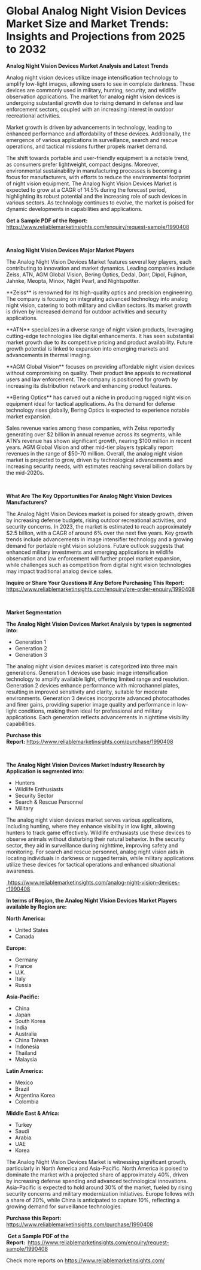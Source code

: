 <p><h1>Global Analog Night Vision Devices Market Size and Market Trends: Insights and Projections from 2025 to 2032</h1></p><p><strong>Analog Night Vision Devices Market Analysis and Latest Trends</strong></p>
<p><p>Analog night vision devices utilize image intensification technology to amplify low-light images, allowing users to see in complete darkness. These devices are commonly used in military, hunting, security, and wildlife observation applications. The market for analog night vision devices is undergoing substantial growth due to rising demand in defense and law enforcement sectors, coupled with an increasing interest in outdoor recreational activities.</p><p>Market growth is driven by advancements in technology, leading to enhanced performance and affordability of these devices. Additionally, the emergence of various applications in surveillance, search and rescue operations, and tactical missions further propels market demand. </p><p>The shift towards portable and user-friendly equipment is a notable trend, as consumers prefer lightweight, compact designs. Moreover, environmental sustainability in manufacturing processes is becoming a focus for manufacturers, with efforts to reduce the environmental footprint of night vision equipment. The Analog Night Vision Devices Market is expected to grow at a CAGR of 14.5% during the forecast period, highlighting its robust potential and the increasing role of such devices in various sectors. As technology continues to evolve, the market is poised for dynamic developments in capabilities and applications.</p></p>
<p><strong>Get a Sample PDF of the Report:&nbsp;</strong> <a href="https://www.reliablemarketinsights.com/enquiry/request-sample/1990408?utm_campaign=2221&utm_medium=2&utm_source=Github&utm_content=ia&utm_term=02032025&utm_id=analog-night-vision-devices">https://www.reliablemarketinsights.com/enquiry/request-sample/1990408</a></p>
<p>&nbsp;</p>
<p><strong>Analog Night Vision Devices Major Market Players</strong></p>
<p><p>The Analog Night Vision Devices Market features several key players, each contributing to innovation and market dynamics. Leading companies include Zeiss, ATN, AGM Global Vision, Bering Optics, Dedal, Dorr, Dipol, Fujinon, Jahnke, Meopta, Minox, Night Pearl, and Nightspotter.</p><p>**Zeiss** is renowned for its high-quality optics and precision engineering. The company is focusing on integrating advanced technology into analog night vision, catering to both military and civilian sectors. Its market growth is driven by increased demand for outdoor activities and security applications.</p><p>**ATN** specializes in a diverse range of night vision products, leveraging cutting-edge technologies like digital enhancements. It has seen substantial market growth due to its competitive pricing and product availability. Future growth potential is linked to expansion into emerging markets and advancements in thermal imaging.</p><p>**AGM Global Vision** focuses on providing affordable night vision devices without compromising on quality. Their product line appeals to recreational users and law enforcement. The company is positioned for growth by increasing its distribution network and enhancing product features.</p><p>**Bering Optics** has carved out a niche in producing rugged night vision equipment ideal for tactical applications. As the demand for defense technology rises globally, Bering Optics is expected to experience notable market expansion.</p><p>Sales revenue varies among these companies, with Zeiss reportedly generating over $2 billion in annual revenue across its segments, while ATN’s revenue has shown significant growth, nearing $100 million in recent years. AGM Global Vision and other mid-tier players typically report revenues in the range of $50-70 million. Overall, the analog night vision market is projected to grow, driven by technological advancements and increasing security needs, with estimates reaching several billion dollars by the mid-2020s.</p></p>
<p>&nbsp;</p>
<p><strong>What Are The Key Opportunities For Analog Night Vision Devices Manufacturers?</strong></p>
<p><p>The Analog Night Vision Devices market is poised for steady growth, driven by increasing defense budgets, rising outdoor recreational activities, and security concerns. In 2023, the market is estimated to reach approximately $2.5 billion, with a CAGR of around 6% over the next five years. Key growth trends include advancements in image intensifier technology and a growing demand for portable night vision solutions. Future outlook suggests that enhanced military investments and emerging applications in wildlife observation and law enforcement will further propel market expansion, while challenges such as competition from digital night vision technologies may impact traditional analog device sales.</p></p>
<p><strong>Inquire or Share Your Questions If Any Before Purchasing This Report:</strong> <a href="https://www.reliablemarketinsights.com/enquiry/pre-order-enquiry/1990408?utm_campaign=2221&utm_medium=2&utm_source=Github&utm_content=ia&utm_term=02032025&utm_id=analog-night-vision-devices">https://www.reliablemarketinsights.com/enquiry/pre-order-enquiry/1990408</a></p>
<p>&nbsp;</p>
<p><strong>Market Segmentation</strong></p>
<p><strong>The Analog Night Vision Devices Market Analysis by types is segmented into:</strong></p>
<p><ul><li>Generation 1</li><li>Generation 2</li><li>Generation 3</li></ul></p>
<p><p>The analog night vision devices market is categorized into three main generations. Generation 1 devices use basic image intensification technology to amplify available light, offering limited range and resolution. Generation 2 devices enhance performance with microchannel plates, resulting in improved sensitivity and clarity, suitable for moderate environments. Generation 3 devices incorporate advanced photocathodes and finer gains, providing superior image quality and performance in low-light conditions, making them ideal for professional and military applications. Each generation reflects advancements in nighttime visibility capabilities.</p></p>
<p><strong>Purchase this Report:&nbsp;</strong><a href="https://www.reliablemarketinsights.com/purchase/1990408?utm_campaign=2221&utm_medium=2&utm_source=Github&utm_content=ia&utm_term=02032025&utm_id=analog-night-vision-devices">https://www.reliablemarketinsights.com/purchase/1990408</a></p>
<p>&nbsp;</p>
<p><strong>The Analog Night Vision Devices Market Industry Research by Application is segmented into:</strong></p>
<p><ul><li>Hunters</li><li>Wildlife Enthusiasts</li><li>Security Sector</li><li>Search & Rescue Personnel</li><li>Military</li></ul></p>
<p><p>The analog night vision devices market serves various applications, including hunting, where they enhance visibility in low light, allowing hunters to track game effectively. Wildlife enthusiasts use these devices to observe animals without disturbing their natural behavior. In the security sector, they aid in surveillance during nighttime, improving safety and monitoring. For search and rescue personnel, analog night vision aids in locating individuals in darkness or rugged terrain, while military applications utilize these devices for tactical operations and enhanced situational awareness.</p></p>
<p><a href="https://www.reliablemarketinsights.com/analog-night-vision-devices-r1990408?utm_campaign=2221&utm_medium=2&utm_source=Github&utm_content=ia&utm_term=02032025&utm_id=analog-night-vision-devices">&nbsp;https://www.reliablemarketinsights.com/analog-night-vision-devices-r1990408</a></p>
<p><strong>In terms of Region, the Analog Night Vision Devices Market Players available by Region are:</strong></p>
<p>
    <p> <strong> North America: </strong>
        <ul>
            <li>United States</li>
            <li>Canada</li>
        </ul>
        </p> 
    <p> <strong> Europe: </strong>
        <ul>
            <li>Germany</li>
            <li>France</li>
            <li>U.K.</li>
            <li>Italy</li>
            <li>Russia</li>
        </ul>
        </p> 
    <p> <strong> Asia-Pacific: </strong>
        <ul>
            <li>China</li>
            <li>Japan</li>
            <li>South Korea</li>
            <li>India</li>
            <li>Australia</li>
            <li>China Taiwan</li>
            <li>Indonesia</li>
            <li>Thailand</li>
            <li>Malaysia</li>
        </ul>
        </p> 
    <p> <strong> Latin America: </strong>
        <ul>
            <li>Mexico</li>
            <li>Brazil</li>
            <li>Argentina Korea</li>
            <li>Colombia</li>
        </ul>
        </p> 
    <p> <strong> Middle East & Africa: </strong>
        <ul>
            <li>Turkey</li>
            <li>Saudi</li>
            <li>Arabia</li>
            <li>UAE</li>
            <li>Korea</li>
        </ul>
    </p>
    </p>
<p><p>The Analog Night Vision Devices Market is witnessing significant growth, particularly in North America and Asia-Pacific. North America is poised to dominate the market with a projected share of approximately 40%, driven by increasing defense spending and advanced technological innovations. Asia-Pacific is expected to hold around 30% of the market, fueled by rising security concerns and military modernization initiatives. Europe follows with a share of 20%, while China is anticipated to capture 10%, reflecting a growing demand for surveillance technologies.</p></p>
<p><strong>Purchase this Report: </strong><a href="https://www.reliablemarketinsights.com/purchase/1990408?utm_campaign=2221&utm_medium=2&utm_source=Github&utm_content=ia&utm_term=02032025&utm_id=analog-night-vision-devices">https://www.reliablemarketinsights.com/purchase/1990408</a></p>
<p>&nbsp;<strong>Get a Sample PDF of the Report:&nbsp;&nbsp;</strong><a href="https://www.reliablemarketinsights.com/enquiry/request-sample/1990408?utm_campaign=2221&utm_medium=2&utm_source=Github&utm_content=ia&utm_term=02032025&utm_id=analog-night-vision-devices">https://www.reliablemarketinsights.com/enquiry/request-sample/1990408</a></p>
<p><strong></strong></p>
<p>Check more reports on <a href="https://www.reliablemarketinsights.com/?utm_campaign=2221&utm_medium=2&utm_source=Github&utm_content=ia&utm_term=02032025&utm_id=analog-night-vision-devices">https://www.reliablemarketinsights.com/</a></p>